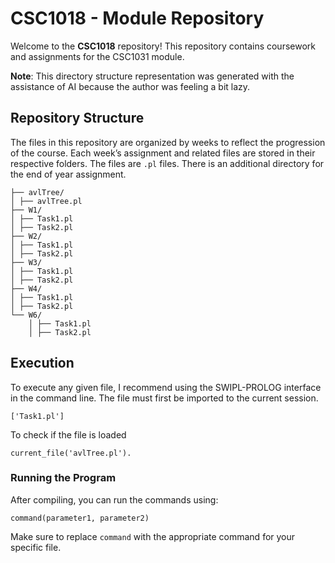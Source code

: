 # CSC1018 - Module Repository

Welcome to the **CSC1018** repository! This repository contains coursework and assignments for the CSC1031 module.

**Note**: This directory structure representation was generated with the assistance of AI because the author was feeling a bit lazy.

## Repository Structure

The files in this repository are organized by weeks to reflect the progression of the course. Each week’s assignment and related files are stored in their respective folders. The files are `.pl` files.
There is an additional directory for the end of year assignment.

```
├── avlTree/ 
│ ├── avlTree.pl 
├── W1/ 
│ ├── Task1.pl 
│ ├── Task2.pl 
├── W2/ 
│ ├── Task1.pl 
│ ├── Task2.pl 
├── W3/ 
│ ├── Task1.pl 
│ ├── Task2.pl 
├── W4/ 
│ ├── Task1.pl 
│ ├── Task2.pl 
└── W6/ 
    │ ├── Task1.pl 
    │ ├── Task2.pl 
```

## Execution

To execute any given file, I recommend using the SWIPL-PROLOG interface in the command line.
The file must first be imported to the current session.

```
['Task1.pl']
```

To check if the file is loaded

```
current_file('avlTree.pl').
```

### Running the Program

After compiling, you can run the commands using:

```
command(parameter1, parameter2)
```

Make sure to replace `command` with the appropriate command for your specific file.
